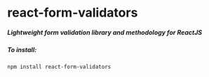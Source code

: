 # react-form-validators
##### *Lightweight form validation library and methodology for ReactJS*

##### To install:
``npm install react-form-validators``



